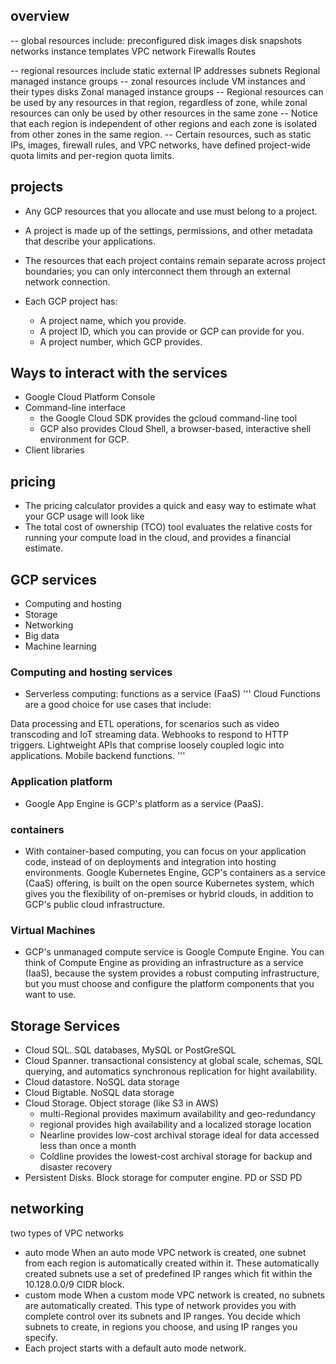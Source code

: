 ## overview

-- global resources include:
	preconfigured disk images
	disk snapshots
	networks
	instance templates
	VPC network
	Firewalls
	Routes
	
-- regional resources include 
	static external IP addresses
	subnets
	Regional managed instance groups
-- zonal resources include
	VM instances and their types
	disks
	Zonal managed instance groups
-- Regional resources can be used by any resources in that region, regardless of zone, while zonal resources can only be used by other resources in the same zone
-- Notice that each region is independent of other regions and each zone is isolated from other zones in the same region.
-- Certain resources, such as static IPs, images, firewall rules, and VPC networks, have defined project-wide quota limits and per-region quota limits. 

## projects

- Any GCP resources that you allocate and use must belong to a project. 
- A project is made up of the settings, permissions, and other metadata that describe your applications. 
- The resources that each project contains remain separate across project boundaries; you can only interconnect them through an external network connection.
- Each GCP project has:

	- A project name, which you provide.
	- A project ID, which you can provide or GCP can provide for you.
	- A project number, which GCP provides.

## Ways to interact with the services
- Google Cloud Platform Console
- Command-line interface
	- the Google Cloud SDK provides the gcloud command-line tool
	- GCP also provides Cloud Shell, a browser-based, interactive shell environment for GCP.
- Client libraries

## pricing
- The pricing calculator provides a quick and easy way to estimate what your GCP usage will look like
- The total cost of ownership (TCO) tool evaluates the relative costs for running your compute load in the cloud, and provides a financial estimate. 

## GCP services
- Computing and hosting
- Storage
- Networking
- Big data
- Machine learning

### Computing and hosting services
- Serverless computing: functions as a service (FaaS)
'''
Cloud Functions are a good choice for use cases that include:

Data processing and ETL operations, for scenarios such as video transcoding and IoT streaming data.
Webhooks to respond to HTTP triggers.
Lightweight APIs that comprise loosely coupled logic into applications.
Mobile backend functions.
'''
### Application platform
- Google App Engine is GCP's platform as a service (PaaS). 

### containers
- With container-based computing, you can focus on your application code, instead of on deployments and integration into hosting environments. Google Kubernetes Engine, GCP's containers as a service (CaaS) offering, is built on the open source Kubernetes system, which gives you the flexibility of on-premises or hybrid clouds, in addition to GCP's public cloud infrastructure.

### Virtual Machines
- GCP's unmanaged compute service is Google Compute Engine. You can think of Compute Engine as providing an infrastructure as a service (IaaS), because the system provides a robust computing infrastructure, but you must choose and configure the platform components that you want to use. 

## Storage Services

- Cloud SQL. SQL databases, MySQL or PostGreSQL
- Cloud Spanner. transactional consistency at global scale, schemas, SQL querying, and automatics synchronous replication for hight availability.
- Cloud datastore. NoSQL data storage
- Cloud Bigtable. NoSQL data storage
- Cloud Storage. Object storage (like S3 in AWS)
	- multi-Regional provides maximum availability and geo-redundancy
	- regional provides high availability and a localized storage location
	- Nearline provides low-cost archival storage ideal for data accessed less than once a month
	- Coldline provides the lowest-cost archival storage for backup and disaster recovery
- Persistent Disks. Block storage for computer engine. PD or SSD PD

## networking
two types of VPC networks
- auto mode
When an auto mode VPC network is created, one subnet from each region is automatically created within it. These automatically created subnets use a set of predefined IP ranges which fit within the 10.128.0.0/9 CIDR block.
- custom mode
When a custom mode VPC network is created, no subnets are automatically created. This type of network provides you with complete control over its subnets and IP ranges. You decide which subnets to create, in regions you choose, and using IP ranges you specify.
- Each project starts with a default auto mode network.

